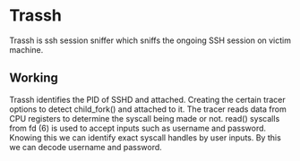 <h1>Trassh</h1>
Trassh is ssh session sniffer which sniffs the ongoing SSH session on victim machine.

<h2>Working</h2>
Trassh identifies the PID of SSHD and attached. Creating the certain tracer options to detect child_fork() and attached to it. The tracer reads data from CPU registers to determine the syscall being made or not. read() syscalls from fd (6) is used to accept inputs such as username and password. Knowing this we can identify exact syscall handles by user inputs. By this we can decode username and password.
